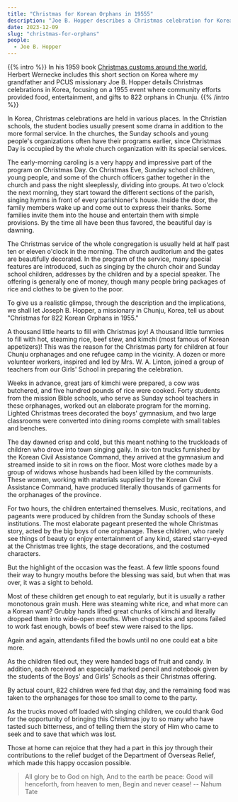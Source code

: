 ```yaml
---
title: "Christmas for Korean Orphans in 19555"
description: "Joe B. Hopper describes a Christmas celebration for Korean orphans thrown by missionaries"
date: 2023-12-09
slug: "christmas-for-orphans"
people:
  - Joe B. Hopper
---
```


{{% intro %}}
In his 1959 book [Christmas customs around the world](https://archive.org/details/christmascustoms00wernrich), Herbert Wernecke includes this short section on Korea where my grandfather and PCUS missionary Joe B. Hopper  details Christmas celebrations in Korea, focusing on a 1955 event where community efforts provided food, entertainment, and gifts to 822 orphans in Chunju. 
{{% /intro %}}

In Korea, Christmas celebrations are held in various places. In the Christian schools, the student bodies usually present some drama in addition to the more formal service. In the churches, the Sunday schools and young people's organizations often have their programs earlier, since Christmas Day is occupied by the whole church organization with its special services.

The early-morning caroling is a very happy and impressive part of the program on Christmas Day. On Christmas Eve, Sunday school children, young people, and some of the church officers gather together in the church and pass the night sleeplessly, dividing into groups. At two o'clock the next morning, they start toward the different sections of the parish, singing hymns in front of every parishioner's house. Inside the door, the family members wake up and come out to express their thanks. Some families invite them into the house and entertain them with simple provisions. By the time all have been thus favored, the beautiful day is dawning.

The Christmas service of the whole congregation is usually held at half past ten or eleven o'clock in the morning. The church auditorium and the gates are beautifully decorated. In the program of the service, many special features are introduced, such as singing by the church choir and Sunday school children, addresses by the children and by a special speaker. The offering is generally one of money, though many people bring packages of rice and clothes to be given to the poor.

To give us a realistic glimpse, through the description and the implications, we shall let Joseph B. Hopper, a missionary in Chunju, Korea, tell us about "Christmas for 822 Korean Orphans in 1955."

A thousand little hearts to fill with Christmas joy! A thousand little tummies to fill with hot, steaming rice, beef stew, and kimchi (most famous of Korean appetizers)! This was the reason for the Christmas party for children at four Chunju orphanages and one refugee camp in the vicinity. A dozen or more volunteer workers, inspired and led by Mrs. W. A. Linton, joined a group of teachers from our Girls' School in preparing the celebration.

Weeks in advance, great jars of kimchi were prepared, a cow was butchered, and five hundred pounds of rice were cooked. Forty students from the mission Bible schools, who serve as Sunday school teachers in these orphanages, worked out an elaborate program for the morning. Lighted Christmas trees decorated the boys' gymnasium, and two large classrooms were converted into dining rooms complete with small tables and benches.

The day dawned crisp and cold, but this meant nothing to the truckloads of children who drove into town singing gaily. In six-ton trucks furnished by the Korean Civil Assistance Command, they arrived at the gymnasium and streamed inside to sit in rows on the floor. Most wore clothes made by a group of widows whose husbands had been killed by the communists. These women, working with materials supplied by the Korean Civil Assistance Command, have produced literally thousands of garments for the orphanages of the province.

For two hours, the children entertained themselves. Music, recitations, and pageants were produced by children from the Sunday schools of these institutions. The most elaborate pageant presented the whole Christmas story, acted by the big boys of one orphanage. These children, who rarely see things of beauty or enjoy entertainment of any kind, stared starry-eyed at the Christmas tree lights, the stage decorations, and the costumed characters.

But the highlight of the occasion was the feast. A few little spoons found their way to hungry mouths before the blessing was said, but when that was over, it was a sight to behold.

Most of these children get enough to eat regularly, but it is usually a rather monotonous grain mush. Here was steaming white rice, and what more can a Korean want? Grubby hands lifted great chunks of kimchi and literally dropped them into wide-open mouths. When chopsticks and spoons failed to work fast enough, bowls of beef stew were raised to the lips.

Again and again, attendants filled the bowls until no one could eat a bite more.

As the children filed out, they were handed bags of fruit and candy. In addition, each received an especially marked pencil and notebook given by the students of the Boys' and Girls' Schools as their Christmas offering.

By actual count, 822 children were fed that day, and the remaining food was taken to the orphanages for those too small to come to the party.

As the trucks moved off loaded with singing children, we could thank God for the opportunity of bringing this Christmas joy to so many who have tasted such bitterness, and of telling them the story of Him who came to seek and to save that which was lost.

Those at home can rejoice that they had a part in this joy through their contributions to the relief budget of the Department of Overseas Relief, which made this happy occasion possible.

> All glory be to God on high, 
> And to the earth be peace: 
> Good will henceforth, from heaven to men, 
> Begin and never cease! 
> -- Nahum Tate
